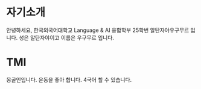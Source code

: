 # 자기소개

안녕하세요, 한국외국어대학교 Language & AI 융합학부 25학번 알탄자야우구무르 입니다. 성은 알탄자야이고 이름은 우구무르 입니다.

# TMI 
몽골인입니다.
운동을 좋아 합니다.
4국어 할 수 있습니다.
